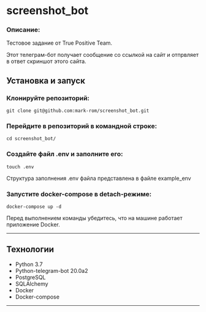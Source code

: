 # screenshot_bot

### Описание: ###

Тестовое задание от True Positive Team.

Этот телеграм-бот получает сообщение со ссылкой на сайт и отпрвляет в ответ скриншот этого сайта.

## Установка и запуск ##

### Клонируйте репозиторий: ###
    git clone git@github.com:mark-rom/screenshot_bot.git

### Перейдите в репозиторий в командной строке: ###
    cd screenshot_bot/

### Создайте файл .env и заполните его: ###
    touch .env
Структура заполнения .env файла представлена в файле example_env

### Запустите docker-compose в detach-режиме: ###
    docker-compose up -d
Перед выполнением команды убедитесь, что на машине работает приложение Docker.
____

## Технологии ##
- Python 3.7
- Python-telegram-bot 20.0a2
- PostgreSQL
- SQLAlchemy
- Docker
- Docker-compose
____